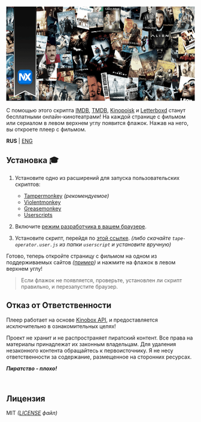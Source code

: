 ![Image](/player/assets/background.png)

С помощью этого скрипта [IMDB](https://www.imdb.com/), [TMDB](https://www.themoviedb.org/), [Kinopoisk](https://www.kinopoisk.ru/) и [Letterboxd](https://letterboxd.com/) станут бесплатными онлайн-кинотеатрами! На каждой странице с фильмом или сериалом в левом верхнем углу появится флажок. Нажав на него, вы откроете плеер с фильмом.

**RUS** | [ENG](README.eng.md)

## Установка 🎓

1. Установите одно из расширений для запуска пользовательских скриптов:

    - [Tampermonkey](https://www.tampermonkey.net/) _(рекомендуемое)_
    - [Violentmonkey](https://violentmonkey.github.io/)
    - [Greasemonkey](https://www.greasespot.net/)
    - [Userscripts](https://github.com/quoid/userscripts)

2. Включите [режим разработчика в вашем браузере](https://www.tampermonkey.net/faq.php?locale=ru#Q209).
3. Установите скрипт, перейдя по [этой ссылке](https://github.com/1NXXXN1/Tape-Operator/raw/main/userscript/tape-operator.user.js). _(либо скачайте `tape-operator.user.js` из папки `userscript` и установите вручную)_

Готово, теперь откройте страницу с фильмом на одном из поддерживаемых сайтов _([пример](https://letterboxd.com/film/babylon-2022/))_ и нажмите на флажок в левом верхнем углу!

> Если флажок не появляется, проверьте, установлен ли скрипт правильно, и перезапустите браузер.

## Отказ от Ответственности

Плеер работает на основе [Kinobox API](https://kinobox.tv/), и предоставляется исключительно в ознакомительных целях!

Проект не хранит и не распространяет пиратский контент. Все права на материалы принадлежат их законным владельцам. Для удаления незаконного контента обращайтесь к первоисточнику. Я не несу ответственности за содержание, размещенное на сторонних ресурсах.

**_Пиратство - плохо!_**

<br>

## Лицензия

MIT _([LICENSE](https://github.com/Kirlovon/Tape-Operator/blob/main/LICENSE) файл)_
